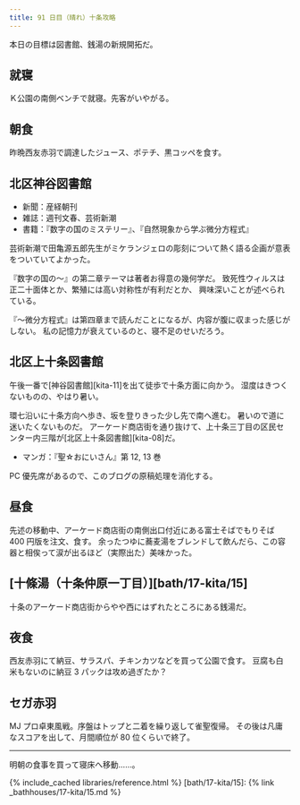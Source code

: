 ```yaml
---
title: 91 日目（晴れ）十条攻略
---
```


本日の目標は図書館、銭湯の新規開拓だ。

## 就寝

Ｋ公園の南側ベンチで就寝。先客がいやがる。

## 朝食

昨晩西友赤羽で調達したジュース、ポテチ、黒コッペを食す。

## 北区神谷図書館

* 新聞：産経朝刊
* 雑誌：週刊文春、芸術新潮
* 書籍：『数字の国のミステリー』、『自然現象から学ぶ微分方程式』

芸術新潮で田亀源五郎先生がミケランジェロの彫刻について熱く語る企画が意表をついていてよかった。

『数字の国の～』の第二章テーマは著者お得意の幾何学だ。
致死性ウィルスは正二十面体とか、繁殖には高い対称性が有利だとか、
興味深いことが述べられている。

『～微分方程式』は第四章まで読んだことになるが、内容が腹に収まった感じがしない。
私の記憶力が衰えているのと、寝不足のせいだろう。

## 北区上十条図書館

午後一番で[神谷図書館][kita-11]を出て徒歩で十条方面に向かう。
湿度はきつくないものの、やはり暑い。

環七沿いに十条方向へ歩き、坂を登りきった少し先で南へ進む。
暑いので道に迷いたくないものだ。
アーケード商店街を通り抜けて、上十条三丁目の区民センター内三階が[北区上十条図書館][kita-08]だ。

* マンガ：『聖☆おにいさん』第 12, 13 巻

PC 優先席があるので、このブログの原稿処理を消化する。

## 昼食

先述の移動中、アーケード商店街の南側出口付近にある富士そばでもりそば 400 円版を注文、食す。
余ったつゆに蕎麦湯をブレンドして飲んだら、この容器と相俟って涙が出るほど（実際出た）美味かった。

## [十條湯（十条仲原一丁目）][bath/17-kita/15]

十条のアーケード商店街からやや西にはずれたところにある銭湯だ。

## 夜食

西友赤羽にて納豆、サラスパ、チキンカツなどを買って公園で食す。
豆腐も白米もないのに納豆 3 パックは攻め過ぎたか？

## セガ赤羽

MJ プロ卓東風戦。序盤はトップと二着を繰り返して雀聖復帰。
その後は凡庸なスコアを出して、月間順位が 80 位くらいで終了。

----
明朝の食事を買って寝床へ移動……。

{% include_cached libraries/reference.html %}
[bath/17-kita/15]: {% link _bathhouses/17-kita/15.md %}
